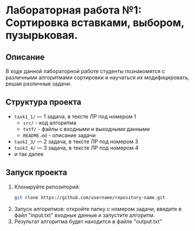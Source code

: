 # Лабораторная работа №1: Сортировка вставками, выбором, пузырьковая.

## Описание
В ходе данной лабораторной работе студенты познакомятся с различными алгоритмами сортировки и научаться их модифицировать, решая различные задачи.

## Структура проекта
- `task1_1/` — 1 задача, в тексте ЛР под номером 1
   - `src/` - код алгоритма
   - `txtf/` - файлы с входными и выходными данными
   - `README.md` - описание задачи
- `task2_3/` — 2 задача, в тексте ЛР под номером 3
- `task3_4/` — 3 задача, в тексте ЛР под номером 4
- и так далее


## Запуск проекта
1. Клонируйте репозиторий:
   ```bash
   git clone https://github.com/username/repository-name.git
2. Запуск алгоритмов: откройте папку с номером задачи, введите в файл "input.txt" входные данные и запустите алгоритм.
3. Результат алгоритма будет находится в файле "output.txt"